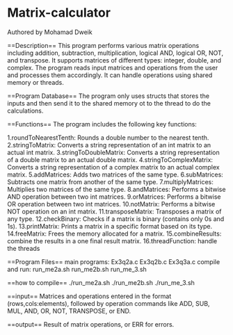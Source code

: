 # Matrix-calculator
Authored by Mohamad Dweik

==Description==
This program performs various matrix operations including addition, subtraction, multiplication, logical AND, logical OR, NOT, and transpose. It supports matrices of different types: integer, double, and complex. The program reads input matrices and operations from the user and processes them accordingly. It can handle operations using shared memory or threads.

==Program Database==
The program only uses structs that stores the inputs and then send it to the shared memory ot to the thread to do the calculations.

==Functions==
The program includes the following key functions:

1.roundToNearestTenth: Rounds a double number to the nearest tenth.
2.stringToMatrix: Converts a string representation of an int matrix to an actual int matrix.
3.stringToDoubleMatrix: Converts a string representation of a double matrix to an actual double matrix.
4.stringToComplexMatrix: Converts a string representation of a complex matrix to an actual complex matrix.
5.addMatrices: Adds two matrices of the same type.
6.subMatrices: Subtracts one matrix from another of the same type.
7.multiplyMatrices: Multiplies two matrices of the same type.
8.andMatrices: Performs a bitwise AND operation between two int matrices.
9.orMatrices: Performs a bitwise OR operation between two int matrices.
10.notMatrix: Performs a bitwise NOT operation on an int matrix.
11.transposeMatrix: Transposes a matrix of any type.
12.checkBinary: Checks if a matrix is binary (contains only 0s and 1s).
13.printMatrix: Prints a matrix in a specific format based on its type.
14.freeMatrix: Frees the memory allocated for a matrix.
15.combineResults: combine the results in a one final result matrix.
16.threadFunction: handle the threads

==Program Files==
main programs:
Ex3q2a.c
Ex3q2b.c
Ex3q3a.c
compile and run:
run_me2a.sh
run_me2b.sh
run_me_3.sh

==how to compile==
./run_me2a.sh
./run_me2b.sh
./run_me_3.sh

==input==
Matrices and operations entered in the format (rows,cols:elements), followed by operation commands like ADD, SUB, MUL, AND, OR, NOT, TRANSPOSE, or END.

==output==
Result of matrix operations, or ERR for errors.

